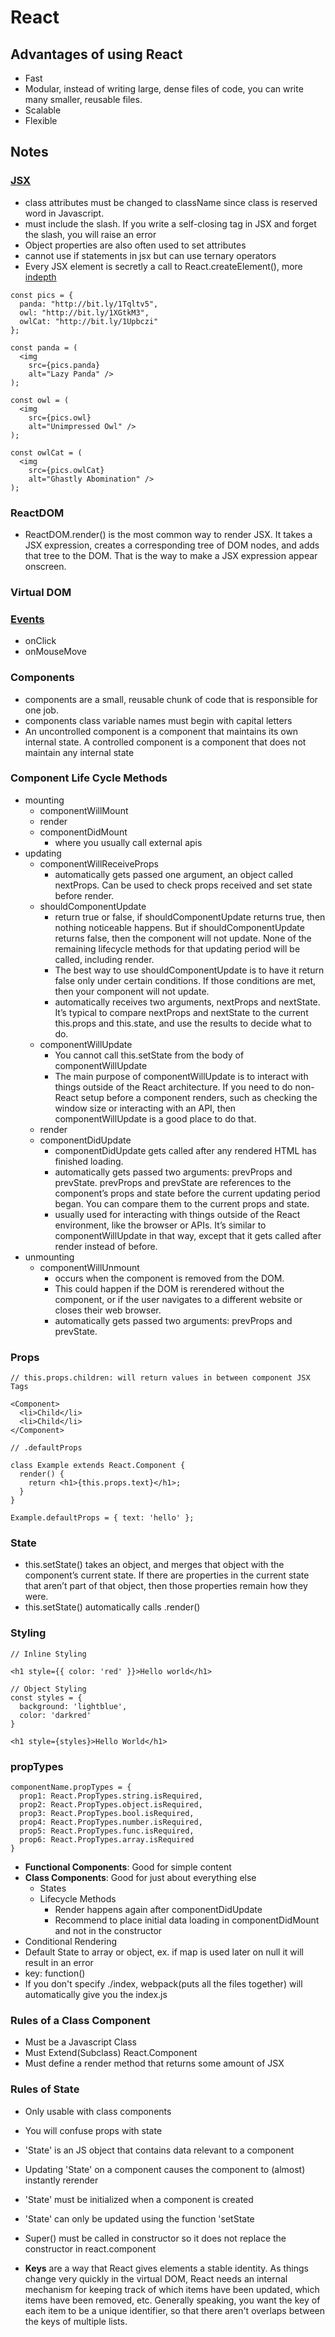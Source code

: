 # React

## Advantages of using React
- Fast
- Modular, instead of writing large, dense files of code, you can write many smaller, reusable files.
- Scalable
- Flexible

## Notes

### [JSX](https://reactjs.org/docs/jsx-in-depth.html)

- class attributes must be changed to className since class is reserved word in Javascript.
- must include the slash. If you write a self-closing tag in JSX and forget the slash, you will raise an error
- Object properties are also often used to set attributes
- cannot use if statements in jsx but can use ternary operators
- Every JSX element is secretly a call to React.createElement(), more [indepth](https://reactjs.org/docs/react-api.html#react.createelement)

```JSX
const pics = {
  panda: "http://bit.ly/1Tqltv5",
  owl: "http://bit.ly/1XGtkM3",
  owlCat: "http://bit.ly/1Upbczi"
}; 

const panda = (
  <img 
    src={pics.panda} 
    alt="Lazy Panda" />
);

const owl = (
  <img 
    src={pics.owl} 
    alt="Unimpressed Owl" />
);

const owlCat = (
  <img 
    src={pics.owlCat} 
    alt="Ghastly Abomination" />
); 
```

### ReactDOM

- ReactDOM.render() is the most common way to render JSX. It takes a JSX expression, creates a corresponding tree of DOM nodes, and adds that tree to the DOM. That is the way to make a JSX expression appear onscreen.

### Virtual DOM

### [Events](https://reactjs.org/docs/events.html#supported-events)
- onClick
- onMouseMove

### Components

- components are a small, reusable chunk of code that is responsible for one job.
- components class variable names must begin with capital letters
- An uncontrolled component is a component that maintains its own internal state. A controlled component is a component that does not maintain any internal state

### Component Life Cycle Methods

- mounting
  - componentWillMount
  - render
  - componentDidMount 
    - where you usually call external apis
- updating
  - componentWillReceiveProps 
    - automatically gets passed one argument, an object called nextProps. Can be used to check props received and set state before render.
  - shouldComponentUpdate 
    - return true or false, if shouldComponentUpdate returns true, then nothing noticeable happens. But if shouldComponentUpdate returns false, then the component will not update. None of the remaining lifecycle methods for that updating period will be called, including render.
    - The best way to use shouldComponentUpdate is to have it return false only under certain conditions. If those conditions are met, then your component will not update.
    - automatically receives two arguments, nextProps and nextState. It’s typical to compare nextProps and nextState to the current this.props and this.state, and use the results to decide what to do.
  - componentWillUpdate
    - You cannot call this.setState from the body of componentWillUpdate
    - The main purpose of componentWillUpdate is to interact with things outside of the React architecture. If you need to do non-React setup before a component renders, such as checking the window size or interacting with an API, then componentWillUpdate is a good place to do that.
  - render
  - componentDidUpdate
    - componentDidUpdate gets called after any rendered HTML has finished loading.
    - automatically gets passed two arguments: prevProps and prevState. prevProps and prevState are references to the component’s props and state before the current updating period began. You can compare them to the current props and state.
    - usually used for interacting with things outside of the React environment, like the browser or APIs. It’s similar to componentWillUpdate in that way, except that it gets called after render instead of before.
- unmounting
  - componentWillUnmount
    - occurs when the component is removed from the DOM.
    - This could happen if the DOM is rerendered without the component, or if the user navigates to a different website or closes their web browser.
    - automatically gets passed two arguments: prevProps and prevState.

### Props

```JSX
// this.props.children: will return values in between component JSX Tags

<Component>
  <li>Child</li>
  <li>Child</li>
</Component>
```
```JSX
// .defaultProps

class Example extends React.Component {
  render() {
    return <h1>{this.props.text}</h1>;
  }
}

Example.defaultProps = { text: 'hello' }; 
```

### State

- this.setState() takes an object, and merges that object with the component’s current state. If there are properties in the current state that aren’t part of that object, then those properties remain how they were.
- this.setState() automatically calls .render()

### Styling

```JSX
// Inline Styling

<h1 style={{ color: 'red' }}>Hello world</h1>
```
```JSX
// Object Styling
const styles = {
  background: 'lightblue',
  color: 'darkred'
}

<h1 style={styles}>Hello World</h1>

```

### propTypes

```JSX
componentName.propTypes = {
  prop1: React.PropTypes.string.isRequired,
  prop2: React.PropTypes.object.isRequired,
  prop3: React.PropTypes.bool.isRequired,
  prop4: React.PropTypes.number.isRequired,
  prop5: React.PropTypes.func.isRequired,
  prop6: React.PropTypes.array.isRequired
}
```

- **Functional Components**: Good for simple content
- **Class Components**: Good for just about everything else
  - States
  - Lifecycle Methods
    - Render happens again after componentDidUpdate
    - Recommend to place initial data loading in componentDidMount and not in the constructor
- Conditional Rendering
- Default State to array or object, ex. if map is used later on null it will result in an error
- key: function()
- If you don't specify ./index, webpack(puts all the files together) will automatically give you the index.js

### Rules of a Class Component

- Must be a Javascript Class
- Must Extend(Subclass) React.Component
- Must define a render method that returns some amount of JSX

### Rules of State

- Only usable with class components
- You will confuse props with state
- 'State' is an JS object that contains data relevant to a component
- Updating 'State' on a component causes the component to (almost) instantly rerender
- 'State' must be initialized when a component is created
- 'State' can only be updated using the function 'setState
- Super() must be called in constructor so it does not replace the constructor in react.component

- **Keys** are a way that React gives elements a stable identity. As things change very quickly in the virtual DOM, React needs an internal mechanism for keeping track of which items have been updated, which items have been removed, etc. Generally speaking, you want the key of each item to be a unique identifier, so that there aren't overlaps between the keys of multiple lists.


